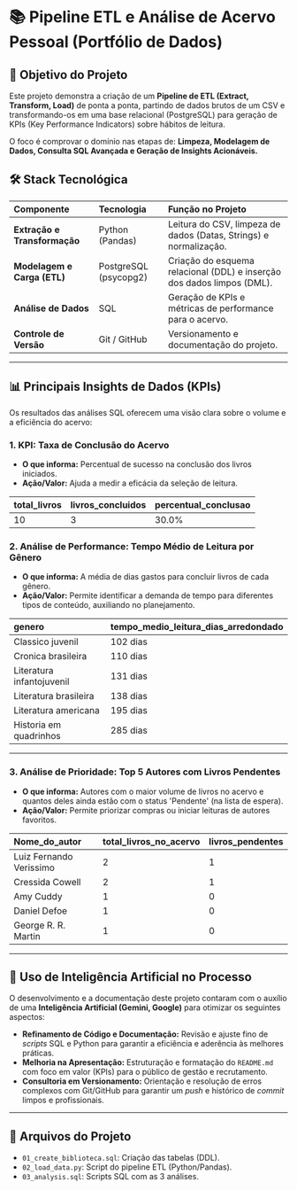 
# 📚 Pipeline ETL e Análise de Acervo Pessoal (Portfólio de Dados)

## 🎯 Objetivo do Projeto

Este projeto demonstra a criação de um **Pipeline de ETL (Extract, Transform, Load)** de ponta a ponta, partindo de dados brutos de um CSV e transformando-os em uma base relacional (PostgreSQL) para geração de KPIs (Key Performance Indicators) sobre hábitos de leitura.

O foco é comprovar o domínio nas etapas de: **Limpeza, Modelagem de Dados, Consulta SQL Avançada e Geração de Insights Acionáveis.**

## 🛠️ Stack Tecnológica

| Componente | Tecnologia | Função no Projeto |
| :--- | :--- | :--- |
| **Extração e Transformação** | Python (Pandas) | Leitura do CSV, limpeza de dados (Datas, Strings) e normalização. |
| **Modelagem e Carga (ETL)** | PostgreSQL (psycopg2) | Criação do esquema relacional (DDL) e inserção dos dados limpos (DML). |
| **Análise de Dados** | SQL | Geração de KPIs e métricas de performance para o acervo. |
| **Controle de Versão** | Git / GitHub | Versionamento e documentação do projeto. |

---

## 📊 Principais Insights de Dados (KPIs)

Os resultados das análises SQL oferecem uma visão clara sobre o volume e a eficiência do acervo:

### 1. KPI: Taxa de Conclusão do Acervo

* **O que informa:** Percentual de sucesso na conclusão dos livros iniciados.
* **Ação/Valor:** Ajuda a medir a eficácia da seleção de leitura.

| total_livros | livros_concluidos | percentual_conclusao |
| :--- | :--- | :--- |
| 10 | 3 | 30.0% |

### 2. Análise de Performance: Tempo Médio de Leitura por Gênero

* **O que informa:** A média de dias gastos para concluir livros de cada gênero.
* **Ação/Valor:** Permite identificar a demanda de tempo para diferentes tipos de conteúdo, auxiliando no planejamento.

| genero | tempo_medio_leitura_dias_arredondado |
| :--- | :--- |
| Classico juvenil | 102 dias |
| Cronica brasileira | 110 dias |
| Literatura infantojuvenil | 131 dias |
| Literatura brasileira | 138 dias |
| Literatura americana | 195 dias |
| Historia em quadrinhos | 285 dias |

---

### 3. Análise de Prioridade: Top 5 Autores com Livros Pendentes

* **O que informa:** Autores com o maior volume de livros no acervo e quantos deles ainda estão com o status 'Pendente' (na lista de espera).
* **Ação/Valor:** Permite priorizar compras ou iniciar leituras de autores favoritos.

| Nome_do_autor | total_livros_no_acervo | livros_pendentes |
| :--- | :--- | :--- |
| Luiz Fernando Verissimo | 2 | 1 |
| Cressida Cowell | 2 | 1 |
| Amy Cuddy | 1 | 0 |
| Daniel Defoe | 1 | 0 |
| George R. R. Martin | 1 | 0 |

---

## 🤖 Uso de Inteligência Artificial no Processo

O desenvolvimento e a documentação deste projeto contaram com o auxílio de uma **Inteligência Artificial (Gemini, Google)** para otimizar os seguintes aspectos:

* **Refinamento de Código e Documentação:** Revisão e ajuste fino de *scripts* SQL e Python para garantir a eficiência e aderência às melhores práticas.
* **Melhoria na Apresentação:** Estruturação e formatação do `README.md` com foco em valor (KPIs) para o público de gestão e recrutamento.
* **Consultoria em Versionamento:** Orientação e resolução de erros complexos com Git/GitHub para garantir um *push* e histórico de *commit* limpos e profissionais.

---

## 📂 Arquivos do Projeto

- `01_create_biblioteca.sql`: Criação das tabelas (DDL).
- `02_load_data.py`: Script do pipeline ETL (Python/Pandas).
- `03_analysis.sql`: Scripts SQL com as 3 análises.